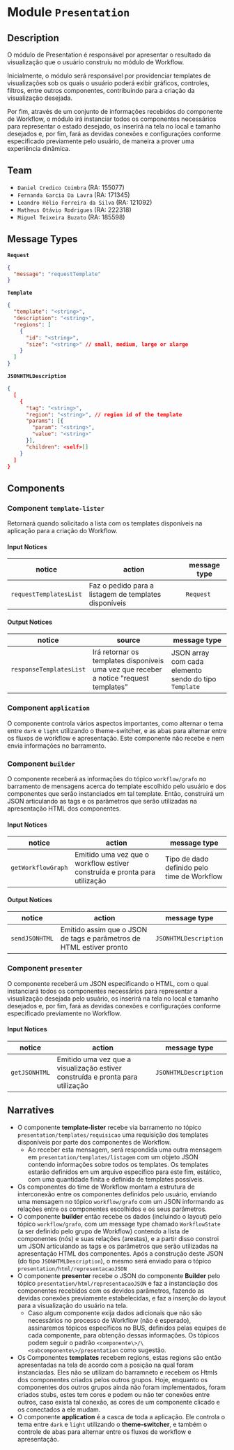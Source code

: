 # Module `Presentation`

## Description

O módulo de Presentation é responsável por apresentar o resultado da
visualização que o usuário construiu no módulo de Workflow.

Inicialmente, o módulo será responsável por providenciar templates de
visualizações sob os quais o usuário poderá exibir gráficos, controles,
filtros, entre outros componentes, contribuindo para a criação da visualização
desejada.

Por fim, através de um conjunto de informações recebidos do componente de
Workflow, o módulo irá instanciar todos os componentes necessários para
representar o estado desejado, os inserirá na tela no local e tamanho desejados
e, por fim, fará as devidas conexões e configurações conforme especificado
previamente pelo usuário, de maneira a prover uma experiência dinâmica.

## Team

- `Daniel Credico Coimbra` (RA: 155077)
- `Fernanda Garcia Da Lavra` (RA: 171345)
- `Leandro Hélio Ferreira da Silva` (RA: 121092)
- `Matheus Otávio Rodrigues` (RA: 222318)
- `Miguel Teixeira Buzato` (RA: 185598)

## Message Types

**`Request`**

```json
{
  "message": "requestTemplate"
}
```

**`Template`**

```json
{
  "template": "<string>",
  "description": "<string>",
  "regions": [
    {
      "id": "<string>",
      "size": "<string>" // small, medium, large or xlarge
    }
  ]
}
```

**`JSONHTMLDescription`**

```json
{
  [
    {
      "tag": "<string>",
      "region": "<string>", // region id of the template
      "params": [{
        "param": "<string>",
        "value": "<string>"
      }],
      "children": <self>[]
    }
  ]
}
```

## Components

### Component `template-lister`

Retornará quando solicitado a lista com os templates disponíveis na aplicação para a criação do Workflow.

#### Input Notices

| notice                 | action                                                | message type |
| ---------------------- | ----------------------------------------------------- | ------------ |
| `requestTemplatesList` | Faz o pedido para a listagem de templates disponíveis | `Request`    |

#### Output Notices

| notice                  | source                                                                                 | message type                                          |
| ----------------------- | -------------------------------------------------------------------------------------- | ----------------------------------------------------- |
| `responseTemplatesList` | Irá retornar os templates disponíveis uma vez que receber a notice "request templates" | JSON array com cada elemento sendo do tipo `Template` |

### Component `application`

O componente controla vários aspectos importantes, como alternar o tema entre `dark` e `light` utilizando o theme-switcher, e as abas para alternar entre os fluxos de workflow e apresentação.
Este componente não recebe e nem envia informações no barramento.

### Component `builder`

O componente receberá as informações do tópico `workflow/grafo` no barramento de mensagens acerca do template escolhido pelo usuário e dos componentes que serão instanciados em tal template.
Então, construirá um JSON articulando as tags e os parâmetros que serão utilizadas na apresentação HTML dos componentes.

#### Input Notices

| notice             | action                                                                     | message type                                |
| ------------------ | -------------------------------------------------------------------------- | ------------------------------------------- |
| `getWorkflowGraph` | Emitido uma vez que o workflow estiver construída e pronta para utilização | Tipo de dado definido pelo time de Workflow |

#### Output Notices

| notice         | action                                                               | message type          |
| -------------- | -------------------------------------------------------------------- | --------------------- |
| `sendJSONHTML` | Emitido assim que o JSON de tags e parâmetros de HTML estiver pronto | `JSONHTMLDescription` |

### Component `presenter`

O componente receberá um JSON especificando o HTML, com o qual instanciará todos os componentes necessários para representar a visualização desejada pelo usuário,
os inserirá na tela no local e tamanho desejados e, por fim, fará as devidas conexões e configurações conforme especificado previamente no Workflow.

#### Input Notices

| notice        | action                                                                         | message type          |
| ------------- | ------------------------------------------------------------------------------ | --------------------- |
| `getJSONHTML` | Emitido uma vez que a visualização estiver construída e pronta para utilização | `JSONHTMLDescription` |

## Narratives

- O componente **template-lister** recebe via barramento no tópico `presentation/templates/requisicao` uma requisição dos templates disponíveis por parte dos componentes de Workflow.
  - Ao receber esta mensagem, será respondida uma outra mensagem em `presentation/templates/listagem` com um objeto JSON contendo informações sobre todos os templates. Os templates estarão definidos em um arquivo específico para este fim, estático, com uma quantidade finita e definida de templates possíveis.
- Os componentes do time de Workflow montam a estrutura de interconexão entre os componentes definidos pelo usuário, enviando uma mensagem no tópico `workflow/grafo` com um JSON informando as relações entre os componentes escolhidos e os seus parâmetros.
- O componente **builder** então recebe os dados (incluindo o layout) pelo tópico `workflow/grafo`, com um message type chamado `WorkflowState` (a ser definido pelo grupo de Workflow) contendo a lista de componentes (nós) e suas relações (arestas), e a partir disso constroi um JSON articulando as tags e os parâmetros que serão utilizadas na apresentação HTML dos componentes. Após a construção deste JSON (do tipo `JSONHTMLDescription`), o mesmo será enviado para o tópico `presentation/html/representacaoJSON`
- O componente **presenter** recebe o JSON do componente **Builder** pelo tópico `presentation/html/representacaoJSON` e faz a instanciação dos componentes recebidos com os devidos parâmetros, fazendo as devidas conexões previamente estabelecidas, e faz a inserção do layout para a visualização do usuário na tela.
  - Caso algum componente exija dados adicionais que não são necessários no processo de Workflow (não é esperado), assinaremos tópicos específicos no BUS, definidos pelas equipes de cada componente, para obtenção dessas informações. Os tópicos podem seguir o padrão `<componente\>/\<subcomponente\>/presentation` como sugestão.
- Os Componentes **templates** recebem regions, estas regions são então apresentadas na tela de acordo com a posição na qual foram instanciadas.
  Eles não se utilizam do barramneto e recebem os Htmls dos componentes criados pelos outros grupos. Hoje, enquanto os componentes dos outros grupos ainda não foram implementados, foram criados stubs, estes tem cores e podem ou náo ter conexões entre outros, caso exista tal conexão, as cores de um componente clicado e os conectados a ele mudam.
- O componente **application** é a casca de toda a aplicação. Ele controla o tema entre `dark` e `light` utilizando o **theme-switcher**, e também o controle de abas para alternar entre os fluxos de workflow e apresentação.
